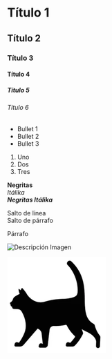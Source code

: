 # Título 1
## Título 2
### Título 3
#### Título 4
##### Título 5
###### Título 6

* Bullet 1
* Bullet 2
* Bullet 3

1. Uno
2. Dos
3. Tres

**Negritas** <br>
_Itálika_ <br>
***Negritas Itálika*** <p>

Salto de línea <br>
Salto de párrafo <p>
Párrafo

![Descripción Imagen](https://concepto.de/wp-content/uploads/2020/08/Programacion-informatica-scaled-e1724960033513.jpg)

![Imagen propia](https://github.com/adairroju/FP-SC04S/blob/main/Gatito.png?raw=true)
